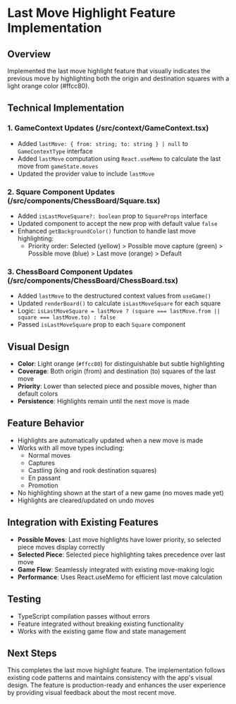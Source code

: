 # Last Move Highlight Feature Implementation

## Overview
Implemented the last move highlight feature that visually indicates the previous move by highlighting both the origin and destination squares with a light orange color (#ffcc80).

## Technical Implementation

### 1. GameContext Updates (/src/context/GameContext.tsx)
- Added `lastMove: { from: string; to: string } | null` to `GameContextType` interface
- Added `lastMove` computation using `React.useMemo` to calculate the last move from `gameState.moves`
- Updated the provider value to include `lastMove`

### 2. Square Component Updates (/src/components/ChessBoard/Square.tsx)
- Added `isLastMoveSquare?: boolean` prop to `SquareProps` interface
- Updated component to accept the new prop with default value `false`
- Enhanced `getBackgroundColor()` function to handle last move highlighting:
  - Priority order: Selected (yellow) > Possible move capture (green) > Possible move (blue) > Last move (orange) > Default

### 3. ChessBoard Component Updates (/src/components/ChessBoard/ChessBoard.tsx)
- Added `lastMove` to the destructured context values from `useGame()`
- Updated `renderBoard()` to calculate `isLastMoveSquare` for each square
- Logic: `isLastMoveSquare = lastMove ? (square === lastMove.from || square === lastMove.to) : false`
- Passed `isLastMoveSquare` prop to each `Square` component

## Visual Design
- **Color**: Light orange (`#ffcc80`) for distinguishable but subtle highlighting
- **Coverage**: Both origin (from) and destination (to) squares of the last move
- **Priority**: Lower than selected piece and possible moves, higher than default colors
- **Persistence**: Highlights remain until the next move is made

## Feature Behavior
- Highlights are automatically updated when a new move is made
- Works with all move types including:
  - Normal moves
  - Captures
  - Castling (king and rook destination squares)
  - En passant
  - Promotion
- No highlighting shown at the start of a new game (no moves made yet)
- Highlights are cleared/updated on undo moves

## Integration with Existing Features
- **Possible Moves**: Last move highlights have lower priority, so selected piece moves display correctly
- **Selected Piece**: Selected piece highlighting takes precedence over last move
- **Game Flow**: Seamlessly integrated with existing move-making logic
- **Performance**: Uses React.useMemo for efficient last move calculation

## Testing
- TypeScript compilation passes without errors
- Feature integrated without breaking existing functionality
- Works with the existing game flow and state management

## Next Steps
This completes the last move highlight feature. The implementation follows existing code patterns and maintains consistency with the app's visual design. The feature is production-ready and enhances the user experience by providing visual feedback about the most recent move.